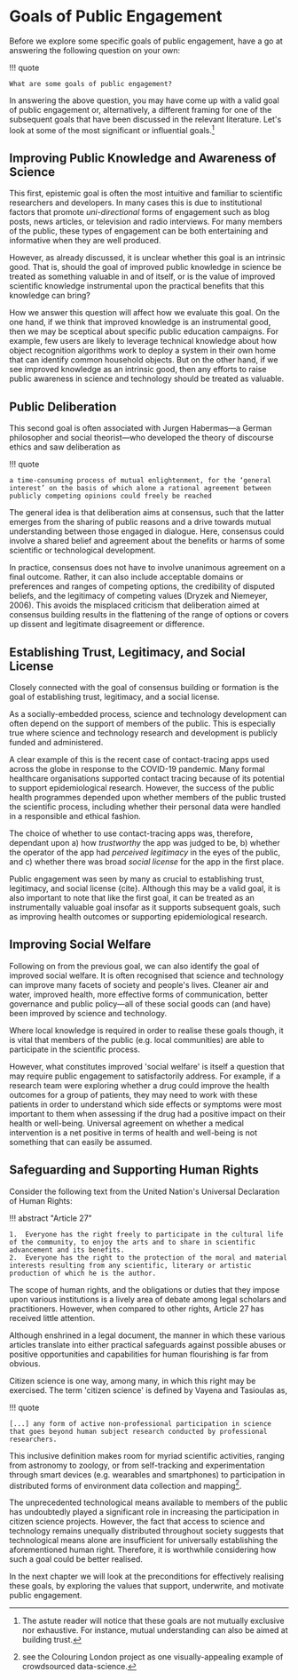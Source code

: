 # Goals of Public Engagement

Before we explore some specific goals of public engagement, have a go at answering the following question on your own:

!!! quote

    What are some goals of public engagement?

In answering the above question, you may have come up with a valid goal of public engagement or, alternatively, a different framing for one of the subsequent goals that have been discussed in the relevant literature.
Let's look at some of the most significant or influential goals.[^reader]

[^reader]: The astute reader will notice that these goals are not mutually exclusive nor exhaustive.
For instance, mutual understanding can also be aimed at building trust.

## Improving Public Knowledge and Awareness of Science

This first, epistemic goal is often the most intuitive and familiar to scientific researchers and developers.
In many cases this is due to institutional factors that promote *uni-directional* forms of engagement such as blog posts, news articles, or television and radio interviews.
For many members of the public, these types of engagement can be both entertaining and informative when they are well produced.

However, as already discussed, it is unclear whether this goal is an intrinsic good.
That is, should the goal of improved public knowledge in science be treated as something valuable in and of itself, or is the value of improved scientific knowledge instrumental upon the practical benefits that this knowledge can bring?

How we answer this question will affect how we evaluate this goal.
On the one hand, if we think that improved knowledge is an instrumental good, then we may be sceptical about specific public education campaigns.
For example, few users are likely to leverage technical knowledge about how object recognition algorithms work to deploy a system in their own home that can identify common household objects.
But on the other hand, if we see improved knowledge as an intrinsic good, then any efforts to raise public awareness in science and technology should be treated as valuable.

<!-- add further reading about this debate -->

## Public Deliberation

This second goal is often associated with Jurgen Habermas—a German philosopher and social theorist—who developed the theory of discourse ethics and saw deliberation as

!!! quote

    a time-consuming process of mutual enlightenment, for the ‘general interest’ on the basis of which alone a rational agreement between publicly competing opinions could freely be reached

The general idea is that deliberation aims at consensus, such that the latter emerges from the sharing of public reasons and a drive towards mutual understanding between those engaged in dialogue.
Here, consensus could involve a shared belief and agreement about the benefits or harms of some scientific or technological development.

In practice, consensus does not have to involve unanimous agreement on a final outcome.
Rather, it can also include acceptable domains or preferences and ranges of competing options, the credibility of disputed beliefs, and the legitimacy of competing values (Dryzek and Niemeyer, 2006).
This avoids the misplaced criticism that deliberation aimed at consensus building results in the flattening of the range of options or covers up dissent and legitimate disagreement or difference.

## Establishing Trust, Legitimacy, and Social License

Closely connected with the goal of consensus building or formation is the goal of establishing trust, legitimacy, and a social license.

As a socially-embedded process, science and technology development can often depend on the support of members of the public.
This is especially true where science and technology research and development is publicly funded and administered.

A clear example of this is the recent case of contact-tracing apps used across the globe in response to the COVID-19 pandemic.
Many formal healthcare organisations supported contact tracing because of its potential to support epidemiological research.
However, the success of the public health programmes depended upon whether members of the public trusted the scientific process, including whether their personal data were handled in a responsible and ethical fashion.

The choice of whether to use contact-tracing apps was, therefore, dependant upon a) how *trustworthy* the app was judged to be, b) whether the operator of the app had *perceived legitimacy* in the eyes of the public, and c) whether there was broad *social license* for the app in the first place.

Public engagement was seen by many as crucial to establishing trust, legitimacy, and social license {cite}.
Although this may be a valid goal, it is also important to note that like the first goal, it can be treated as an instrumentally valuable goal insofar as it supports subsequent goals, such as improving health outcomes or supporting epidemiological research.

## Improving Social Welfare

Following on from the previous goal, we can also identify the goal of improved social welfare.
It is often recognised that science and technology can improve many facets of society and people's lives.
Cleaner air and water, improved health, more effective forms of communication, better governance and public policy—all of these social goods can (and have) been improved by science and technology.

Where local knowledge is required in order to realise these goals though, it is vital that members of the public (e.g. local communities) are able to participate in the scientific process.

However, what constitutes improved 'social welfare' is itself a question that may require public engagement to satisfactorily address.
For example, if a research team were exploring whether a drug could improve the health outcomes for a group of patients, they may need to work with these patients in order to understand which side effects or symptoms were most important to them when assessing if the drug had a positive impact on their health or well-being.
Universal agreement on whether a medical intervention is a net positive in terms of health and well-being is not something that can easily be assumed.

## Safeguarding and Supporting Human Rights

Consider the following text from the United Nation's Universal Declaration of Human Rights:

!!! abstract "Article 27"

    1.  Everyone has the right freely to participate in the cultural life of the community, to enjoy the arts and to share in scientific advancement and its benefits.
    2.  Everyone has the right to the protection of the moral and material interests resulting from any scientific, literary or artistic production of which he is the author.

The scope of human rights, and the obligations or duties that they impose upon various institutions is a lively area of debate among legal scholars and practitioners.
However, when compared to other rights, Article 27 has received little attention.

Although enshrined in a legal document, the manner in which these various articles translate into either practical safeguards against possible abuses or positive opportunities and capabilities for human flourishing is far from obvious.

Citizen science is one way, among many, in which this right may be exercised.
The term 'citizen science' is defined by Vayena and Tasioulas as,

!!! quote
    
    [...] any form of active non-professional participation in science that goes beyond human subject research conducted by professional researchers.

This inclusive definition makes room for myriad scientific activities, ranging from astronomy to zoology, or from self-tracking and experimentation through smart devices (e.g. wearables and smartphones) to participation in distributed forms of environment data collection and mapping[^colouring].

[^colouring]: see the Colouring London project as one visually-appealing example of crowdsourced data-science.

The unprecedented technological means available to members of the public has undoubtedly played a significant role in increasing the participation in citizen science projects.
However, the fact that access to science and technology remains unequally distributed throughout society suggests that technological means alone are insufficient for universally establishing the aforementioned human right.
Therefore, it is worthwhile considering how such a goal could be better realised.

In the next chapter we will look at the preconditions for effectively realising these goals, by exploring the values that support, underwrite, and motivate public engagement.
